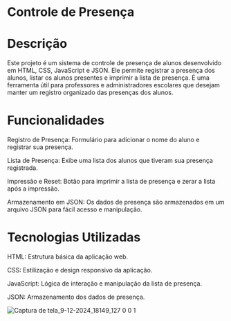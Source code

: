 # Controle de Presença
# Descrição
Este projeto é um sistema de controle de presença de alunos desenvolvido em HTML, CSS, JavaScript e JSON. Ele permite registrar a presença dos alunos, listar os alunos presentes e imprimir a lista de presença. É uma ferramenta útil para professores e administradores escolares que desejam manter um registro organizado das presenças dos alunos.

# Funcionalidades
Registro de Presença: Formulário para adicionar o nome do aluno e registrar sua presença.

Lista de Presença: Exibe uma lista dos alunos que tiveram sua presença registrada.

Impressão e Reset: Botão para imprimir a lista de presença e zerar a lista após a impressão.

Armazenamento em JSON: Os dados de presença são armazenados em um arquivo JSON para fácil acesso e manipulação.

# Tecnologias Utilizadas
HTML: Estrutura básica da aplicação web.

CSS: Estilização e design responsivo da aplicação.

JavaScript: Lógica de interação e manipulação da lista de presença.

JSON: Armazenamento dos dados de presença.

![Captura de tela_9-12-2024_18149_127 0 0 1](https://github.com/user-attachments/assets/847960a7-6003-43e7-9286-0a2bd700233f)
